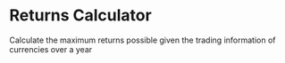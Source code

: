 # Returns Calculator
Calculate the maximum returns possible given the trading information of currencies over a year
